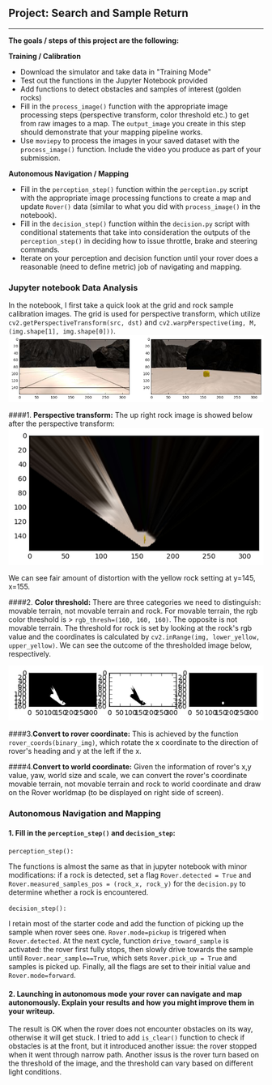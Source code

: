 ## Project: Search and Sample Return
---


**The goals / steps of this project are the following:**  

**Training / Calibration**  

* Download the simulator and take data in "Training Mode"
* Test out the functions in the Jupyter Notebook provided
* Add functions to detect obstacles and samples of interest (golden rocks)
* Fill in the `process_image()` function with the appropriate image processing steps (perspective transform, color threshold etc.) to get from raw images to a map.  The `output_image` you create in this step should demonstrate that your mapping pipeline works.
* Use `moviepy` to process the images in your saved dataset with the `process_image()` function.  Include the video you produce as part of your submission.

**Autonomous Navigation / Mapping**

* Fill in the `perception_step()` function within the `perception.py` script with the appropriate image processing functions to create a map and update `Rover()` data (similar to what you did with `process_image()` in the notebook). 
* Fill in the `decision_step()` function within the `decision.py` script with conditional statements that take into consideration the outputs of the `perception_step()` in deciding how to issue throttle, brake and steering commands. 
* Iterate on your perception and decision function until your rover does a reasonable (need to define metric) job of navigating and mapping.  

[//]: # (Image References)

[image1]: ./calibration_images/example_grid_rock.png
[image2]: ./calibration_images/rock_transformed.png
[image3]: ./calibration_images/threshold.png

### Jupyter notebook Data Analysis

In the notebook, I first take a quick look at the grid and rock sample calibration images. The grid is used for perspective transform, which utilize `cv2.getPerspectiveTransform(src, dst)` and `cv2.warpPerspective(img, M, (img.shape[1], img.shape[0]))`.
![alt text][image1]

####1. **Perspective transform:** 
The up right rock image is showed below after the perspective transform:
![alt text][image2]

We can see fair amount of distortion with the yellow rock setting at y=145, x=155.

####2. **Color threshold:** 
There are three categories we need to distinguish: movable terrain, not movable terrain and rock. For movable terrain, the rgb color threshold is > `rgb_thresh=(160, 160, 160)`. The opposite is not movable terrain. The threshold for rock is set by looking at the rock's rgb value and the coordinates is calculated by `cv2.inRange(img, lower_yellow, upper_yellow)`. We can see the outcome of the thresholded image below, respectively.

![alt text][image3]

####3.**Convert to rover coordinate:** 
This is achieved by the function `rover_coords(binary_img)`, which rotate the x coordinate to the direction of rover's heading and y at the left if the x.

####4.**Convert to world coordinate:** 
Given the information of rover's x,y value, yaw, world size and scale, we can convert the rover's coordinate movable terrain, not movable terrain and rock to world coordinate and draw on the Rover worldmap (to be displayed on right side of screen).

### Autonomous Navigation and Mapping

#### 1. Fill in the `perception_step()` and `decision_step`:
`perception_step():`

 The functions is almost the same as that in jupyter notebook with minor modifications: if a rock is detected, set a flag 		`Rover.detected = True` and `Rover.measured_samples_pos = (rock_x, rock_y)` for the `decision.py` to determine whether a rock is encountered.
 
 `decision_step():`
 
 I retain most of the starter code and add the function of picking up the sample when rover sees one. `Rover.mode=pickup` is trigered when `Rover.detected`. At the next cycle, function `drive_toward_sample` is activated: the rover first fully stops, then slowly drive towards the sample until `Rover.near_sample==True`, which sets `Rover.pick_up = True` and samples is picked up. Finally, all the flags are set to their initial value and `Rover.mode=forward`.


#### 2. Launching in autonomous mode your rover can navigate and map autonomously.  Explain your results and how you might improve them in your writeup.  

The result is OK when the rover does not encounter obstacles on its way, otherwise it will get stuck. I tried to add `is_clear()` function to check if obstacles is at the front, but it introduced another issue: the rover stopped when it went through narrow path. Another issus is the rover turn based on the threshold of the image, and the threshold can vary based on different light conditions.






